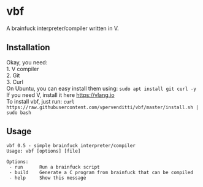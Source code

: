 # vbf
A brainfuck interpreter/compiler written in V. 
## Installation
Okay, you need:  
    1. V compiler  
    2. Git  
    3. Curl  
On Ubuntu, you can easy install them using: `sudo apt install git curl -y`  
If you need V, install it here https://vlang.io  
To install vbf, just run: `curl https://raw.githubusercontent.com/vpervenditti/vbf/master/install.sh | sudo bash`
## Usage
```
vbf 0.5 - simple brainfuck interpreter/compiler
Usage: vbf [options] [file]

Options:
 - run		Run a brainfuck script
 - build	Generate a C program from brainfuck that can be compiled
 - help		Show this message
```
